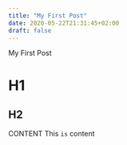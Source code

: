 ```yaml
---
title: "My First Post"
date: 2020-05-22T21:31:45+02:00
draft: false
---
```

My First Post

# H1
## H2
CONTENT
This `is` content
